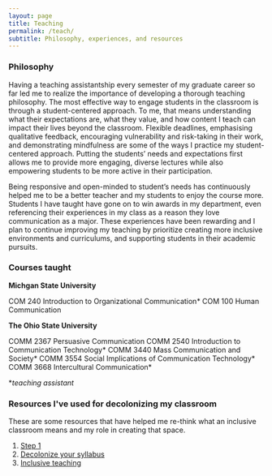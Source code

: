 ```yaml
---
layout: page
title: Teaching
permalink: /teach/
subtitle: Philosophy, experiences, and resources
---
```

### Philosophy ###
Having a teaching assistantship every semester of my graduate career so far led me to realize the importance of developing a thorough teaching philosophy. The most effective way to engage students in the classroom is through a student-centered approach. To me, that means understanding what their expectations are, what they value, and how content I teach can impact their lives beyond the classroom. Flexible deadlines, emphasising qualitative feedback, encouraging vulnerability and risk-taking in their work, and demonstrating mindfulness are some of the ways I practice my student-centered approach. Putting the students’ needs and expectations first allows me to provide more engaging, diverse lectures while also empowering students to be more active in their participation. 

Being responsive and open-minded to student’s needs has continuously helped me to be a better teacher and my students to enjoy the course more. Students I have taught have gone on to win awards in my department, even referencing their experiences in my class as a reason they love communication as a major. 
These experiences have been rewarding and I plan to continue improving my teaching by prioritize creating more inclusive environments and curriculums, and supporting students in their academic pursuits.

### Courses taught ###
**Michgan State University**

COM 240 Introduction to Organizational Communication* 
COM 100 Human Communication


**The Ohio State University**

COMM 2367 Persuasive Communication
COMM 2540 Introduction to Communication Technology* 
COMM 3440 Mass Communication and Society* 
COMM 3554 Social Implications of Communication Technology* 
COMM 3668 Intercultural Communication* 

**teaching assistant*


### Resources I've used for decolonizing my classroom ###
These are some resources that have helped me re-think what an inclusive classroom means and my role in creating that space.

1. [Step 1](https://ncte.org/blog/2019/04/decolonizing-the-classroom/ "Step 1")
2. [Decolonize your syllabus](https://liberatedgenius.com/2018/decolonize-your-syllabus/ "Decolonize your syllabus")
3. [Inclusive teaching](https://www.insidehighered.com/advice/2020/02/19/practical-steps-toward-more-inclusive-teaching-opinion "Inclusive teaching")
